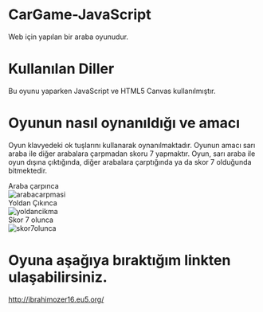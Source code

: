 
# CarGame-JavaScript

Web için yapılan bir araba oyunudur.

# Kullanılan Diller

Bu oyunu yaparken JavaScript ve HTML5 Canvas kullanılmıştır.
 
# Oyunun nasıl oynanıldığı ve amacı
  
Oyun klavyedeki ok tuşlarını kullanarak oynanılmaktadır. 
Oyunun amacı sarı araba ile diğer arabalara çarpmadan skoru 7 yapmaktır.
Oyun, sarı araba ile oyun dışına çıktığında, diğer arabalara çarptığında ya da skor 7 olduğunda bitmektedir.

Araba çarpınca                                                                                                               
![arabacarpmasi](https://github.com/ibrahimozer16/CarGame-JavaScript/assets/91963566/025ead2a-8f7d-4969-8a60-4d9bca6ff360)                                      
Yoldan Çıkınca                                                                                                  
![yoldancikma](https://github.com/ibrahimozer16/CarGame-JavaScript/assets/91963566/8fc3239c-8c36-4374-8889-6e94397e8e6d)                                          
Skor 7 olunca                                                                                                       
![skor7olunca](https://github.com/ibrahimozer16/CarGame-JavaScript/assets/91963566/633964ef-e02c-4e7e-905d-9b7ac439c2a1)

  
# Oyuna aşağıya bıraktığım linkten ulaşabilirsiniz.

http://ibrahimozer16.eu5.org/
